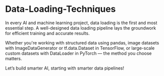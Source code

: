 # Data-Loading-Techniques
In every AI and machine learning project, data loading is the first and most essential step. A well-designed data loading pipeline lays the groundwork for efficient training and accurate results.

Whether you're working with structured data using pandas, image datasets with ImageDataGenerator or tf.data.Dataset in TensorFlow, or large-scale custom datasets with DataLoader in PyTorch — the method you choose matters.

Let’s build smarter AI, starting with smarter data pipelines! 
